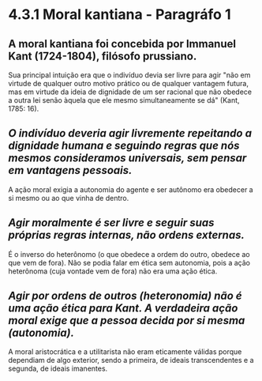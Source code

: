 # 4.3.1 Moral kantiana - Paragráfo 1

A moral kantiana foi concebida por Immanuel Kant (1724-1804), filósofo prussiano. 
-----------------------------------------------------------------------------------------------

Sua principal intuição era que o indivíduo devia ser livre para agir "não em virtude de qualquer outro motivo prático ou de qualquer vantagem futura, mas em virtude da ideia de dignidade de um ser racional que não obedece a outra lei senão àquela que ele mesmo simultaneamente se dá" (Kant, 1785: 16).

*O indivíduo deveria agir livremente repeitando a dignidade humana e seguindo regras que nós mesmos consideramos universais, sem pensar em vantagens pessoais.*
-----------------------------------------------------------------------------------------------

A ação moral exigia a autonomia do agente e ser autônomo era obedecer a si mesmo ou ao que vinha de dentro.

*Agir moralmente é ser livre e seguir suas próprias regras internas, não ordens externas.*
-----------------------------------------------------------------------------------------------

É o inverso do heterônomo (o que obedece a ordem do outro, obedece ao que vem de fora). Não se podia falar em ética sem autonomia, pois a ação heterônoma (cuja vontade vem de fora) não era uma ação ética. 

*Agir por ordens de outros (heteronomia) não é uma ação ética para Kant. A verdadeira ação moral exige que a pessoa decida por si mesma (autonomia).*
-----------------------------------------------------------------------------------------------

A moral aristocrática e a utilitarista não eram eticamente válidas porque dependiam de algo exterior, sendo a primeira, de ideais transcendentes e a segunda, de ideais imanentes.